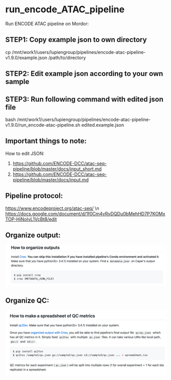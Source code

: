 # run_encode_ATAC_pipeline


Run ENCODE ATAC pipeline on Mordor:

## STEP1: Copy example json to own directory
cp /mnt/work1/users/lupiengroup/pipelines/encode-atac-pipeline-v1.9.0/example.json /path/to/directory


## STEP2: Edit example json according to your own sample

## STEP3: Run following command with edited json file
bash /mnt/work1/users/lupiengroup/pipelines/encode-atac-pipeline-v1.9.0/run_encode-atac-pipeline.sh edited.example.json
 

## Important things to note:
How to edit JSON:
1. https://github.com/ENCODE-DCC/atac-seq-pipeline/blob/master/docs/input_short.md
2. https://github.com/ENCODE-DCC/atac-seq-pipeline/blob/master/docs/input.md

## Pipeline protocol:
https://www.encodeproject.org/atac-seq/ \n
https://docs.google.com/document/d/1f0Cm4vRyDQDu0bMehHD7P7KOMxTOP-HiNoIvL1VcBt8/edit

## Organize output:

![croo](https://github.com/LupienLab/run_encode_ATAC_pipeline/blob/main/croo.png)

## Organize QC:
![qc](https://github.com/LupienLab/run_encode_ATAC_pipeline/blob/main/qc.png)
